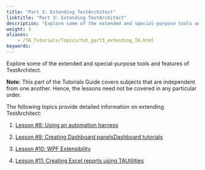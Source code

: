 ```yaml
--- 
title: "Part 3: Extending TestArchitect"
linktitle: "Part 3: Extending TestArchitect"
description: "Explore some of the extended and special-purpose tools and features of TestArchitect."
weight: 3
aliases: 
    - /TA_Tutorials/Topics/tut_part3_extending_TA.html
keywords: 
---
```


Explore some of the extended and special-purpose tools and features of TestArchitect.

**Note:** This part of the Tutorials Guide covers subjects that are independent from one another. Hence, the lessons need not be covered in any particular order.

The following topics provide detailed information on extending TestArchitect:

1.  [Lesson \#8: Using an automation harness](/TA_Tutorials/Topics/Tutorial_Scripting_actions_in_other_languages.html)  

2.  [Lesson \#9: Creating Dashboard panelsDashboard tutorials](/TA_Tutorials/Topics/tutDashboard_creating_panels.html)  

3.  [Lesson \#10: WPF Extensibility](/TA_Tutorials/Topics/WPF_extensibility_creating.html)  

4.  [Lesson \#11: Creating Excel reports using TAUtilities](/TA_Tutorials/Topics/TAUtilities.html)  




